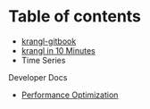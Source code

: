 # Table of contents

* [krangl-gitbook](README.md)
* [krangl in 10 Minutes](10_minutes.md)
* Time Series

Developer Docs
* [Performance Optimization](Performance.md)
